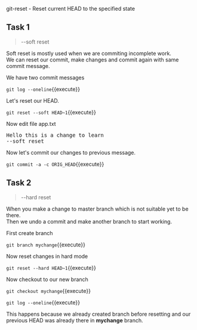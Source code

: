 git-reset - Reset current HEAD to the specified state

## Task 1

> --soft reset

Soft reset is mostly used when we are commiting incomplete work.  
We can reset our commit, make changes and commit again with same commit message.

We have two commit messages

`git log --oneline`{{execute}}

Let's reset our HEAD.

`git reset --soft HEAD~1`{{execute}}

Now edit file app.txt

<pre class="file" data-filename="app.txt" data-target="replace">
Hello this is a change to learn
--soft reset
</pre>

Now let's commit our changes to previous message.

`git commit -a -c ORIG_HEAD`{{execute}}

## Task 2

> --hard reset

When you make a change to master branch which is not suitable yet to be there.  
Then we undo a commit and make another branch to start working.

First create branch

`git branch mychange`{{execute}}

Now reset changes in hard mode

`git reset --hard HEAD~1`{{execute}}

Now checkout to our new branch

`git checkout mychange`{{execute}}

`git log --oneline`{{execute}}

This happens because we already created branch before resetting and our previous HEAD was already there in __mychange__ branch.